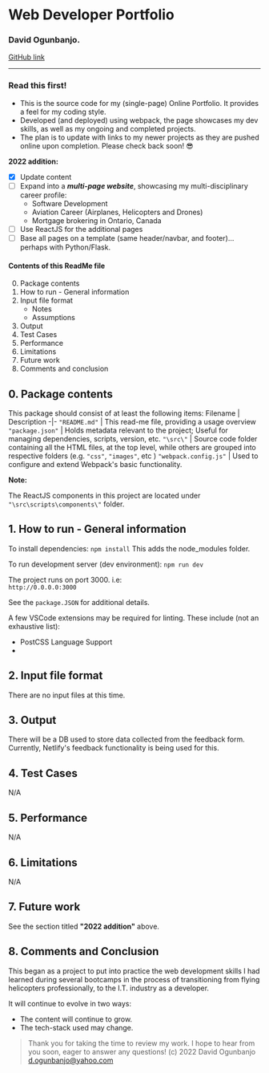 # Web Developer Portfolio
### David Ogunbanjo.
[GitHub link](https://github.com/David-again/portfolio-live.git)

_______
### Read this first!
- This is the source code for my (single-page) Online Portfolio.  It provides a feel for my coding style.
- Developed (and deployed) using webpack, the page showcases my dev skills, as well as my ongoing and completed projects.
- The plan is to update with links to my newer projects as they are pushed online upon completion.  Please check back soon! 😎

**2022 addition:** 
- [x] Update content
- [ ] Expand into a ***multi-page website***, showcasing my multi-disciplinary career profile:
    * Software Development
    * Aviation Career (Airplanes, Helicopters and Drones)
    * Mortgage brokering in Ontario, Canada
- [ ] Use ReactJS for the additional pages
- [ ] Base all pages on a template (same header/navbar, and footer)... perhaps with Python/Flask. 

#### Contents of this ReadMe file
0. Package contents
1.	How to run - General information
2.	Input file format
    - Notes
    - Assumptions
3.	Output
4.	Test Cases
5.	Performance
6.	Limitations
7.	Future work
8.	Comments and conclusion

## 0. Package contents
This package should consist of at least the following items:
Filename | Description
-|- 
`"README.md"` | This read-me file, providing a usage overview
`"package.json"` | Holds metadata relevant to the project; Useful for managing dependencies, scripts, version, etc.
`"\src\"` | Source code folder containing all the HTML files, at the top level, while others are grouped into respective folders (e.g. `"css"`, `"images"`, etc )
`"webpack.config.js"` | Used to configure and extend Webpack's basic functionality.

**Note:**

The ReactJS components in this project are located under `"\src\scripts\components\"` folder.

## 1. How to run - General information
To install dependencies: 
`npm install`
This adds the node_modules folder.

To run development server (dev environment):
`npm run dev`

The project runs on port 3000.  i.e:  
`http://0.0.0.0:3000`

See the `package.JSON` for additional details.

A few VSCode extensions may be required for linting.  These include (not an exhaustive list):
- PostCSS Language Support
- 

## 2. Input file format

There are no input files at this time.

## 3. Output 

There will be a DB used to store data collected from the feedback form.  Currently, Netlify's feedback functionality is being used for this.

## 4. Test Cases
N/A 

[comment]: <> (Please consult the `ReleaseTestPlan.md` for details about testing and creating/substituting test cases.)

## 5. Performance
N/A 

## 6. Limitations
N/A 

## 7. Future work

See the section titled **"2022 addition"** above.

## 8. Comments and Conclusion
This began as a project to put into practice the web development skills I had learned during several bootcamps in the process of transitioning from flying helicopters professionally, to the I.T. industry as a developer.

It will continue to evolve in two ways: 
- The content will continue to grow.
- The tech-stack used may change.

>Thank you for taking the time to review my work.  I hope to hear from you soon, eager to answer any questions!
(c) 2022 David Ogunbanjo
d.ogunbanjo@yahoo.com